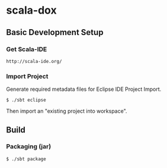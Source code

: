 # scala-dox


## Basic Development Setup

### Get Scala-IDE

```
http://scala-ide.org/
```

### Import Project

Generate required metadata files for Eclipse IDE Project Import. 

```
$ ./sbt eclipse
```

Then import an "existing project into workspace". 

## Build

### Packaging (jar)

```
$ ./sbt package 
```

